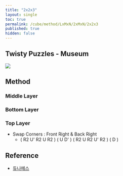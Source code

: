 ```yaml
---
title: "2x2x3"
layout: single
toc: true
permalink: /cube/method/LxMxN/2xMxN/2x2x3
published: true
hidden: false
---
```


<head>
  <base target="_blank">
</head>



## Twisty Puzzles - Museum

<a href="https://twistypuzzles.com/app/museum/museum_showitem.php?pkey=24">
  <img src="https://twistypuzzles.com/museum/large/00024-01.jpg">
</a>



## Method

### Middle Layer

### Bottom Layer

### Top Layer

- Swap Corners : Front Right & Back Right
  - ( R2 U' R2 U R2 ) ( U D' ) ( R2 U R2 U' R2 ) ( D )



## Reference

- [듀나메스](https://youtu.be/DIaUaxQbJhw)
